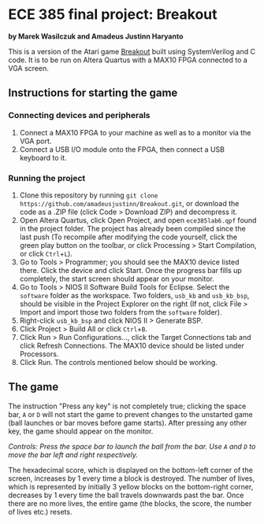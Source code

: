 # ECE 385 final project: Breakout
**by Marek Wasilczuk and Amadeus Justinn Haryanto**

This is a version of the Atari game [Breakout](https://en.wikipedia.org/wiki/Breakout_(video_game)) built using SystemVerilog and C code. It is to be run on Altera Quartus with a MAX10 FPGA connected to a VGA screen.
## Instructions for starting the game
### Connecting devices and peripherals
1. Connect a MAX10 FPGA to your machine as well as to a monitor via the VGA port.
2. Connect a USB I/O module onto the FPGA, then connect a USB keyboard to it.
### Running the project
1. Clone this repository by running `git clone https://github.com/amadeusjustinn/Breakout.git`, or download the code as a .ZIP file (click Code > Download ZIP) and decompress it.
2. Open Altera Quartus, click Open Project, and open `ece385lab6.qpf` found in the project folder. The project has already been compiled since the last push (To recompile after modifying the code yourself, click the green play button on the toolbar, or click Processing > Start Compilation, or click `Ctrl`+`L`).
3. Go to Tools > Programmer; you should see the MAX10 device listed there. Click the device and click Start. Once the progress bar fills up completely, the start screen should appear on your monitor.
4. Go to Tools > NIOS II Software Build Tools for Eclipse. Select the `software` folder as the workspace. Two folders, `usb_kb` and `usb_kb_bsp`, should be visible in the Project Explorer on the right (If not, click File > Import and import those two folders from the `software` folder).
5. Right-click `usb_kb_bsp` and click NIOS II > Generate BSP.
6. Click Project > Build All or click `Ctrl`+`B`.
7. Click Run > Run Configurations..., click the Target Connections tab and click Refresh Connections. The MAX10 device should be listed under Processors.
8. Click Run. The controls mentioned below should be working.
## The game
The instruction "Press any key" is not completely true; clicking the space bar, `A` or `D` will not start the game to prevent changes to the unstarted game (ball launches or bar moves before game starts). After pressing any other key, the game should appear on the monitor.

_Controls: Press the space bar to launch the ball from the bar. Use `A` and `D` to move the bar left and right respectively._

The hexadecimal score, which is displayed on the bottom-left corner of the screen, increases by 1 every time a block is destroyed. The number of lives, which is represented by initially 3 yellow blocks on the bottom-right corner, decreases by 1 every time the ball travels downwards past the bar. Once there are no more lives, the entire game (the blocks, the score, the number of lives etc.) resets.
